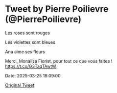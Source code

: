 # Tweet by Pierre Poilievre (@PierrePoilievre)

Les roses sont rouges

Les violettes sont bleues

Ana aime ses fleurs

Merci, Monalisa Florist, pour tout ce que vous faites ! https://t.co/G3TaqTAwtW

Date: 2025-03-25 18:09:00

[Original Tweet](https://x.com/PierrePoilievre/status/1904596392867487902)
